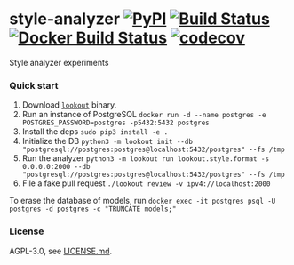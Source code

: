 # style-analyzer [![PyPI](https://img.shields.io/pypi/v/lookout-style.svg)](https://pypi.python.org/pypi/lookout-style) [![Build Status](https://travis-ci.org/src-d/style-analyzer.svg)](https://travis-ci.org/src-d/style-analyzer) [![Docker Build Status](https://img.shields.io/docker/build/srcd/style-analyzer.svg)](https://hub.docker.com/r/srcd/style-analyzer) [![codecov](https://codecov.io/github/src-d/style-analyzer/coverage.svg)](https://codecov.io/gh/src-d/style-analyzer)

Style analyzer experiments

### Quick start

1. Download [`lookout`](https://github.com/src-d/lookout/releases) binary.
2. Run an instance of PostgreSQL `docker run -d --name postgres -e POSTGRES_PASSWORD=postgres -p5432:5432 postgres`
3. Install the deps `sudo pip3 install -e .`
4. Initialize the DB `python3 -m lookout init --db "postgresql://postgres:postgres@localhost:5432/postgres" --fs /tmp`
5. Run the analyzer `python3 -m lookout run lookout.style.format -s 0.0.0.0:2000 --db "postgresql://postgres:postgres@localhost:5432/postgres" --fs /tmp`
6. File a fake pull request `./lookout review -v ipv4://localhost:2000`

To erase the database of models, run `docker exec -it postgres psql -U postgres -d postgres -c "TRUNCATE models;"`

### License
AGPL-3.0, see [LICENSE.md](LICENSE.md).
